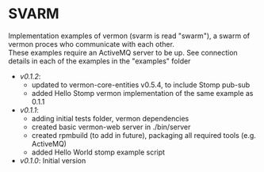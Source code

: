 SVARM
=====

Implementation examples of vermon (svarm is read "swarm"), a swarm of vermon proces who communicate with each other.  
These examples require an ActiveMQ server to be up. See connection details in each of the examples in the "examples" folder     

- *v0.1.2*:
  - updated to vermon-core-entities v0.5.4, to include Stomp pub-sub
  - added Hello Stomp vermon implementation of the same example as 0.1.1 
- *v0.1.1*:
  - adding initial tests folder, vermon dependencies
  - created basic vermon-web server in ./bin/server
  - created rpmbuild (to add in future), packaging all required tools (e.g. ActiveMQ)
  - added Hello World stomp example script  
- *v0.1.0*: Initial version
